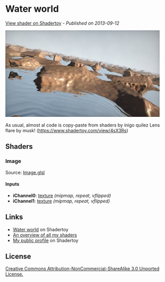 ﻿# Water world
[View shader on Shadertoy](https://www.shadertoy.com/view/lslGDB) - _Published on 2013-09-12_ 

![thumbnail](./thumbnail.jpg)


As usual, almost al code is copy-paste from shaders by inigo quilez
Lens flare by musk! (https://www.shadertoy.com/view/4sX3Rs)


## Shaders

### Image

Source: [Image.glsl](./Image.glsl)

#### Inputs

 * **iChannel0**: [texture](https://shadertoy.com/media/a/3083c722c0c738cad0f468383167a0d246f91af2bfa373e9c5c094fb8c8413e0.png) _(mipmap, repeat, vflipped)_
 * **iChannel1**: [texture](https://shadertoy.com/media/a/1f7dca9c22f324751f2a5a59c9b181dfe3b5564a04b724c657732d0bf09c99db.jpg) _(mipmap, repeat, vflipped)_

## Links
* [Water world](https://www.shadertoy.com/view/lslGDB) on Shadertoy
* [An overview of all my shaders](https://reindernijhoff.net/shadertoy/)
* [My public profile](https://www.shadertoy.com/user/reinder) on Shadertoy

## License

[Creative Commons Attribution-NonCommercial-ShareAlike 3.0 Unported License.](https://creativecommons.org/licenses/by-nc-sa/3.0/)
